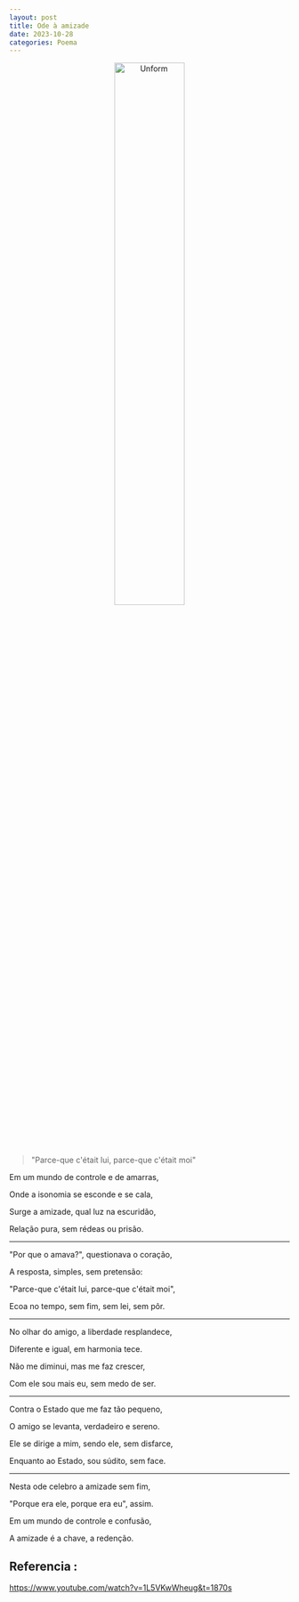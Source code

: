 ```yaml
---
layout: post
title: Ode à amizade
date: 2023-10-28
categories: Poema
---
```


<p align="center">
<img src="{{ site.baseurl }}/images/2023-10-29-Ode-a-amizade.png" height="50%" width="50%" alt="Unform" />
</p>

> "Parce-que c'était lui, parce-que c'était moi"


Em um mundo de controle e de amarras,

Onde a isonomia se esconde e se cala,

Surge a amizade, qual luz na escuridão,

Relação pura, sem rédeas ou prisão.

---

"Por que o amava?", questionava o coração,

A resposta, simples, sem pretensão:

"Parce-que c'était lui, parce-que c'était moi",

Ecoa no tempo, sem fim, sem lei, sem pôr.

---

No olhar do amigo, a liberdade resplandece,

Diferente e igual, em harmonia tece.

Não me diminui, mas me faz crescer,

Com ele sou mais eu, sem medo de ser.

---

Contra o Estado que me faz tão pequeno,

O amigo se levanta, verdadeiro e sereno.

Ele se dirige a mim, sendo ele, sem disfarce,

Enquanto ao Estado, sou súdito, sem face.

---

Nesta ode celebro a amizade sem fim,

"Porque era ele, porque era eu", assim.

Em um mundo de controle e confusão,

A amizade é a chave, a redenção.

## Referencia : 

https://www.youtube.com/watch?v=1L5VKwWheug&t=1870s